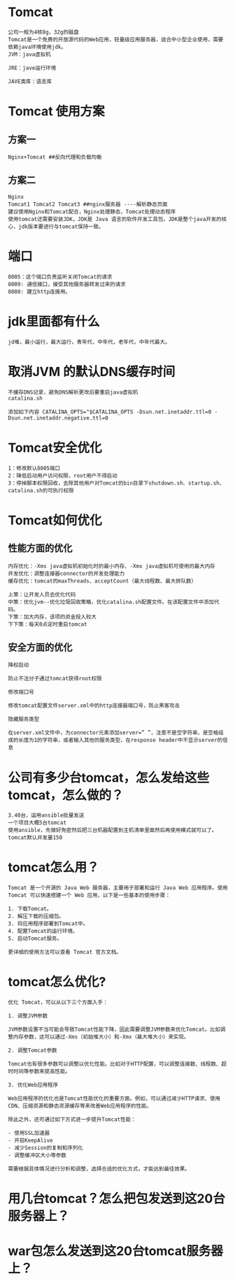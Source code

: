 # Tomcat 

```shell
公司一般为4核8g，32g的磁盘
Tomcat是一个免费的开放源代码的Web应用，轻量级应用服务器，适合中小型企业使用，需要依赖java环境使用jdk。
JVM：java虚拟机

JRE：jave运行环境 

JAVE类库：语言库
```

# Tomcat 使用方案

## 方案一

```shell
Nginx+Tomcat ##反向代理和负载均衡 
```

## 方案二

```shell
Nginx
Tomcat1 Tomcat2 Tomcat3 ##nginx服务器 ----解析静态页面
建议使用Nginx和Tomcat配合，Nginx处理静态，Tomcat处理动态程序
使用tomcat还需要安装JDK，JDK是 Java 语言的软件开发工具包，JDK是整个java开发的核心，jdk版本要进行与tomcat保持一致。
```

# 端口

```shell
8005：这个端口负责监听关闭Tomcat的请求
8009: 通信接口，接受其他服务器转发过来的请求
8080: 建立http连接用。
```

# jdk里面都有什么

```shell
jd堆，最小运行，最大运行，青年代，中年代，老年代，中年代最大。
```

# 取消JVM 的默认DNS缓存时间

```shell
不缓存DNS记录，避免DNS解析更改后要重启java虚拟机
catalina.sh

添加如下内容 CATALINA_OPTS="$CATALINA_OPTS -Dsun.net.inetaddr.ttl=0 -Dsun.net.inetaddr.negative.ttl=0
```

# Tomcat安全优化

```shell
1：修改默认8005端口
2：降低启动用户访问权限，root用户不得启动
3：停掉脚本权限回收，去除其他用户对Tomcat的bin目录下shutdown.sh、startup.sh、catalina.sh的可执行权限
```

# Tomcat如何优化

## 性能方面的优化

```shell
内存优化：-Xms java虚拟机初始化时的最小内存、-Xmx java虚拟机可使用的最大内存
并发优化：调整连接器connector的并发处理能力
缓存优化：tomcat的maxThreads、acceptCount（最大线程数、最大排队数）

上策：让开发人员去优化代码
中策：优化jvm--优化垃圾回收策略，优化catalina.sh配置文件。在该配置文件中添加代码。
下策：加大内存，该项的资金投入较大
下下策：每天0点定时重启tomcat
```

## 安全方面的优化

```shell
降权启动

防止不法分子通过tomcat获得root权限

修改端口号

修改tomcat配置文件server.xml中的http连接器端口号，防止黑客攻击

隐藏服务类型

在server.xml文件中，为connector元素添加server=” ”，注意不是空字符串，是空格组成的长度为1的字符串，或者输入其他的服务类型，在response header中不显示server的信息
```

# 公司有多少台tomcat，怎么发给这些tomcat，怎么做的？

```shell
3.40台，运用ansible批量发送
一个项目大概5台tomcat
使用ansible，先做好免密然后把三台机器配置到主机清单里面然后再使用模式就可以了。
tomcat默认并发量150
```

# tomcat怎么用？

```
Tomcat 是一个开源的 Java Web 服务器，主要用于部署和运行 Java Web 应用程序。使用 Tomcat 可以快速搭建一个 Web 应用，以下是一些基本的使用步骤：

1. 下载Tomcat。
2. 解压下载的压缩包。 
3. 将应用程序部署到Tomcat中。
4. 配置Tomcat的运行环境。
5. 启动Tomcat服务。

更详细的使用方法可以查看 Tomcat 官方文档。
```



# tomcat怎么优化?

```
优化 Tomcat，可以从以下三个方面入手：

1. 调整JVM参数

JVM参数设置不当可能会导致Tomcat性能下降，因此需要调整JVM参数来优化Tomcat。比如调整内存参数，这可以通过-Xms（初始堆大小）和-Xmx（最大堆大小）来实现。

2. 调整Tomcat参数

Tomcat也有很多参数可以调整以优化性能。比如对于HTTP配置，可以调整连接数、线程数、超时时间等参数来提高性能。

3. 优化Web应用程序

Web应用程序的优化也是Tomcat性能优化的重要方面。例如，可以通过减少HTTP请求、使用CDN、压缩资源和静态资源缓存等来改善Web应用程序的性能。

除此之外，还可通过如下方式进一步提升Tomcat性能：

- 使用SSL加速器
- 开启KeepAlive
- 减少Session的复制和序列化
- 调整缓冲区大小等参数

需要根据具体情况进行分析和调整，选择合适的优化方式，才能达到最佳效果。
```

# 用几台tomcat？怎么把包发送到这20台服务器上？

# war包怎么发送到这20台tomcat服务器上？
